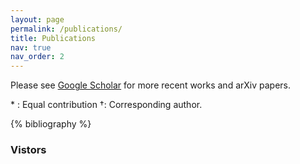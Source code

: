 ```yaml
---
layout: page
permalink: /publications/
title: Publications
nav: true
nav_order: 2
---
```


<!-- _pages/publications.md -->
<div class="publications">

<p>
Please see <a href="https://scholar.google.com/citations?user=ac-6jfMAAAAJ">Google Scholar</a> for more recent works and arXiv papers.
</p>
<p>
* : Equal contribution  †: Corresponding  author.
</p>

{% bibliography %}

</div>

### Vistors
<script type="text/javascript" id="clustrmaps" src="//clustrmaps.com/map_v2.js?d=QX4HEmt0s8xXkEWpLA_0DR4tebAFAIjpP5mGLSe3LTA&cl=ffffff&w=a"></script>